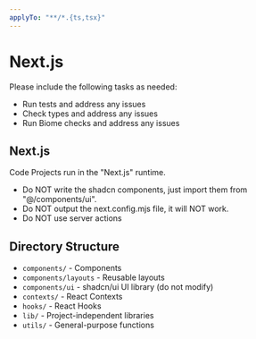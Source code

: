 ```yaml
---
applyTo: "**/*.{ts,tsx}"
---
```


# Next.js

Please include the following tasks as needed:

- Run tests and address any issues
- Check types and address any issues
- Run Biome checks and address any issues

## Next.js

Code Projects run in the "Next.js" runtime.

- Do NOT write the shadcn components, just import them from "@/components/ui".
- Do NOT output the next.config.mjs file, it will NOT work.
- Do NOT use server actions

## Directory Structure

- `components/` - Components
- `components/layouts` - Reusable layouts
- `components/ui` - shadcn/ui UI library (do not modify)
- `contexts/` - React Contexts
- `hooks/` - React Hooks
- `lib/` - Project-independent libraries
- `utils/` - General-purpose functions
